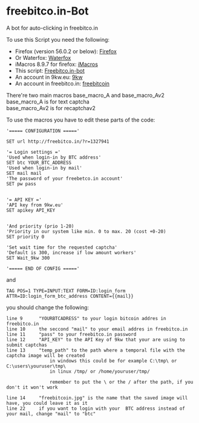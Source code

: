 # freebitco.in-Bot
A bot for auto-clicking in freebitco.in


To use this Script you need the following:

* Firefox (version 56.0.2 or below):						[Firefox]
* Or Waterfox:  [Waterfox]
* iMacros 8.9.7 for firefox:			[iMacros]
* This script:				[Freebitco.in-bot]
* An account in 9kw.eu:			[9kw]	
* An account in freebitco.in:	[freebitcoin]



There're two main macros base_macro_A and base_macro_Av2  
base_macro_A is for text captcha  
base_macro_Av2 is for recaptchav2


To use the macros you have to edit these parts of the code:
```imacros
'===== CONFIGURATION ====='

SET url http://freebitco.in/?r=1327941

'= Login settings ='
'Used when login-in by BTC address'
SET btc YOUR_BTC_ADDRESS
'Used when login-in by mail'
SET mail mail
'The password of your freebetco.in account'
SET pw pass


'= API KEY ='
'API key from 9kw.eu'
SET apikey API_KEY


'And priority (prio 1-20)
'Priority in our system like min. 0 to max. 20 (cost +0-20)
SET priority 0

'Set wait time for the requested captcha'
'Default is 300, increase if low amount workers'
SET Wait_9kw 300

'===== END OF CONFIG ====='
```
and
```
TAG POS=1 TYPE=INPUT:TEXT FORM=ID:login_form ATTR=ID:login_form_btc_address CONTENT={{mail}}
```

you should change the following:

    line 9		"YOURBTCADRESS" to your login bitcoin addres in freebitco.in
    line 10		the seccond "mail" to your email addres in freebitco.in
    line 11		"pass" to your freebitco.in password
    line 12		"API_KEY" to the API Key of 9kw that your are using to submit captchas
    line 13		"temp_path" to the path where a temporal file with the captcha image will be created
					in windows this could be for example C:\tmp\ or C:\users\youruser\tmp\
					in linux /tmp/ or /home/youruser/tmp/

					remember to put the \ or the / after the path, if you don't it won't work
        
    line 14		"freebitcoin.jpg" is the name that the saved image will have, you could leave it as it
    line 22		if you want to login with your  BTC address instead of your mail, change "mail" to "btc"

	
[Firefox]:https://ftp.mozilla.org/pub/firefox/releases/56.0.2/
[Waterfox]:https://www.waterfoxproject.org/
[iMacros]:https://addons.mozilla.org/es/firefox/addon/imacros-for-firefox/versions/
[Freebitco.in-bot]:https://github.com/Darkangeel-hd/freebitco.in-Bot
[9kw]:https://www.9kw.eu/register_104519.html
[freebitcoin]:http://freebitco.in/?r=1327941
